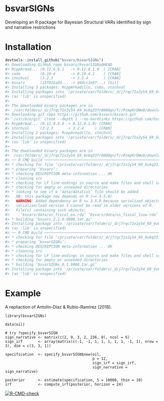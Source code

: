 
<!-- README.md is generated from README.Rmd. Please edit that file -->

# bsvarSIGNs

Developing an R package for Bayesian Structural VARs identified by sign
and narrative restrictions

# Installation

``` r
devtools::install_github("bsvars/bsvarSIGNs")
#> Downloading GitHub repo bsvars/bsvarSIGNs@HEAD
#> RcppArmad... (0.12.6.6.1   -> 0.12.8.1.0  ) [CRAN]
#> coda         (0.19-4       -> 0.19-4.1    ) [CRAN]
#> stochvol     (3.2.3        -> 3.2.4       ) [CRAN]
#> bsvars       (23f015a04... -> d4dcc1e97...) [Git]
#> Installing 3 packages: RcppArmadillo, coda, stochvol
#> Installing packages into '/private/var/folders/_d/j7rqc71x2y54_69_6v6q33fr0000gn/T/RtmpuNc4T7/temp_libpathc879703baff7'
#> (as 'lib' is unspecified)
#> 
#> The downloaded binary packages are in
#>  /var/folders/_d/j7rqc71x2y54_69_6v6q33fr0000gn/T//RtmpKrQWw0/downloaded_packages
#> Downloading git repo https://github.com/bsvars/bsvars.git
#> '/usr/bin/git' clone --depth 1 --no-hardlinks https://github.com/bsvars/bsvars.git /var/folders/_d/j7rqc71x2y54_69_6v6q33fr0000gn/T//RtmpKrQWw0/filee4ff266f7188
#> RcppArmad... (0.12.8.0.0 -> 0.12.8.1.0) [CRAN]
#> stochvol     (3.2.3      -> 3.2.4     ) [CRAN]
#> Installing 2 packages: RcppArmadillo, stochvol
#> Installing packages into '/private/var/folders/_d/j7rqc71x2y54_69_6v6q33fr0000gn/T/RtmpuNc4T7/temp_libpathc879703baff7'
#> (as 'lib' is unspecified)
#> 
#> The downloaded binary packages are in
#>  /var/folders/_d/j7rqc71x2y54_69_6v6q33fr0000gn/T//RtmpKrQWw0/downloaded_packages
#> ── R CMD build ─────────────────────────────────────────────────────────────────
#> * checking for file ‘/private/var/folders/_d/j7rqc71x2y54_69_6v6q33fr0000gn/T/RtmpKrQWw0/filee4ff266f7188/DESCRIPTION’ ... OK
#> * preparing ‘bsvars’:
#> * checking DESCRIPTION meta-information ... OK
#> * cleaning src
#> * checking for LF line-endings in source and make files and shell scripts
#> * checking for empty or unneeded directories
#> * looking to see if a ‘data/datalist’ file should be added
#>   NB: this package now depends on R (>= 3.5.0)
#>   WARNING: Added dependency on R >= 3.5.0 because serialized objects in
#>   serialize/load version 3 cannot be read in older versions of R.
#>   File(s) containing such objects:
#>     ‘bsvars/data/us_fiscal_ex.rda’ ‘bsvars/data/us_fiscal_lsuw.rda’
#> * building ‘bsvars_2.1.0.9000.tar.gz’
#> Installing package into '/private/var/folders/_d/j7rqc71x2y54_69_6v6q33fr0000gn/T/RtmpuNc4T7/temp_libpathc879703baff7'
#> (as 'lib' is unspecified)
#> ── R CMD build ─────────────────────────────────────────────────────────────────
#> * checking for file ‘/private/var/folders/_d/j7rqc71x2y54_69_6v6q33fr0000gn/T/RtmpKrQWw0/remotese4ff79fc617f/bsvars-bsvarSIGNs-a1cbe98/DESCRIPTION’ ... OK
#> * preparing ‘bsvarSIGNs’:
#> * checking DESCRIPTION meta-information ... OK
#> * cleaning src
#> * checking for LF line-endings in source and make files and shell scripts
#> * checking for empty or unneeded directories
#> * building ‘bsvarSIGNs_0.1.9000.tar.gz’
#> Installing package into '/private/var/folders/_d/j7rqc71x2y54_69_6v6q33fr0000gn/T/RtmpuNc4T7/temp_libpathc879703baff7'
#> (as 'lib' is unspecified)
```

# Example

A repliaction of Antolín-Díaz & Rubio-Ramírez (2018).

    library(bsvarSIGNs)

    data(oil)

    # try ?specify_bsvarSIGN
    sign_narrative <- matrix(c(2, 0, 3, 2, 236, 0), ncol = 6)
    sign_irf       <- array(matrix(c(-1, -1, 1, 1, 1, 1, 1, -1, 1), nrow = 3), dim = c(3, 3, 1))

    specification  <- specify_bsvarSIGN$new(oil,
                                            p = 12,
                                            sign_irf = sign_irf,
                                            sign_narrative = sign_narrative)

    posterior      <- estimate(specification, S = 10000, thin = 10)
    irf            <- compute_irf(posterior, horizon = 24)

<!-- badges: start -->

[![R-CMD-check](https://github.com/bsvars/bsvarSIGNs/actions/workflows/R-CMD-check.yaml/badge.svg)](https://github.com/bsvars/bsvarSIGNs/actions/workflows/R-CMD-check.yaml)
<!-- badges: end -->
